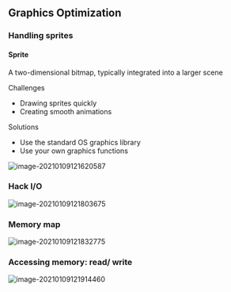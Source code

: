 ## Graphics Optimization

### Handling sprites



#### Sprite

A two-dimensional bitmap, typically integrated into a larger scene



Challenges

- Drawing sprites quickly
- Creating smooth animations



Solutions

- Use the standard OS graphics library
- Use your own graphics functions

![image-20210109121620587](https://loyioblog.oss-cn-beijing.aliyuncs.com/LoyioBlog/20210109qMyaQX.png)





### Hack I/O

![image-20210109121803675](https://loyioblog.oss-cn-beijing.aliyuncs.com/LoyioBlog/20210109Tok0PD.png)



### Memory map

![image-20210109121832775](https://loyioblog.oss-cn-beijing.aliyuncs.com/LoyioBlog/20210109TbOdE4.png)



### Accessing memory: read/ write

![image-20210109121914460](https://loyioblog.oss-cn-beijing.aliyuncs.com/LoyioBlog/20210109e0rNzK.png)





